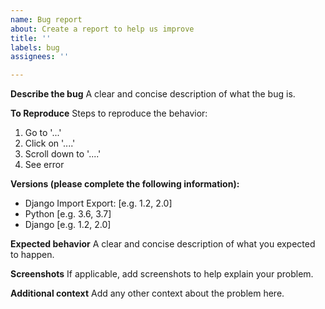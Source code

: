 ```yaml
---
name: Bug report
about: Create a report to help us improve
title: ''
labels: bug
assignees: ''

---
```


**Describe the bug**
A clear and concise description of what the bug is.

**To Reproduce**
Steps to reproduce the behavior:
1. Go to '...'
2. Click on '....'
3. Scroll down to '....'
4. See error

**Versions (please complete the following information):**
 - Django Import Export: [e.g. 1.2, 2.0]
 - Python [e.g. 3.6, 3.7]
 - Django [e.g. 1.2, 2.0]

**Expected behavior**
A clear and concise description of what you expected to happen.

**Screenshots**
If applicable, add screenshots to help explain your problem.

**Additional context**
Add any other context about the problem here.
